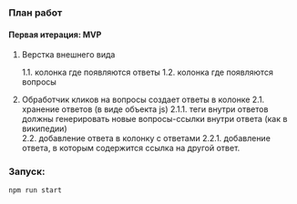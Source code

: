 ### План работ

#### Первая итерация: MVP

1. Верстка внешнего вида

   1.1. колонка где появляются ответы
   1.2. колонка где появляются вопросы

2. Обработчик кликов на вопросы создает ответы в колонке
   2.1. хранение ответов (в виде объекта js)
     2.1.1. теги внутри ответов должны генерировать новые вопросы-ссылки внутри ответа (как в википедии)     
   2.2. добавление ответа в колонку с ответами
     2.2.1. добавление ответа, в которым содержится ссылка на другой ответ. 
   
### Запуск: 
`npm run start`